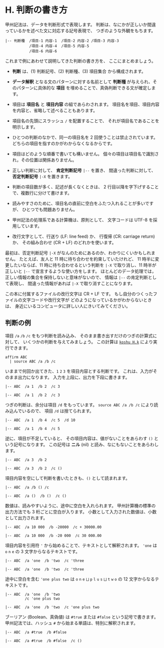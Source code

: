 # H. 判断の書き方


甲州記法は、データを判断形式で表現します。
判断は、なにかが正しいか間違っているかを述べた文に対応する記号表現で、
つぎのような外観をもちます。

``` text
|-- 判断種  /項目-1 内容-1  /項目-2 内容-2 /項目-3 内容-3
           /項目-4 内容-4  /項目-5 内容-5
           /項目-6 内容-6
```

これまで例にあわせて説明してきた判断の書き方を、
ここにまとめましょう。

- **判断** は、(1) 判断記号、(2) 判断種、(3) 項目集合
  から構成されます。

- **データ解釈** となる文のパターンに対する名前として
  **判断種** が与えられ、そのパターンに具体的な
  **項目** を埋めることで、真偽判断できる文が確定します。

- 項目は **項目名** と **項目内容** の組であらわされます。
  項目名を項目、項目内容を内容と、省略して述べることもあります。

- 項目名の先頭にスラッシュ `/` を配置することで、
  それが項目名であることを明示します。

- ひとつの判断のなかで、同一の項目名を 2 回使うことは禁止されています。
  どちらの項目を指すのかがわからなくなるからです。

- 項目はどのような順番で書いても構いません。
  個々の項目は項目名で識別され，その位置は関係ありません。

- 正しい判断に対して、 **肯定判断記号** `|--` を置き、
  間違った判断に対して、 **否定判断記号** `|-X` を置きます。

- 判断の項目数が多く、記述が長くなくときは、
  2 行目以降を字下げすることで、複数行に分けて書けます。

- 読みやすさのために、項目名の直前に空白をふたつ入れることが多いですが、
  ひとつでも問題ありません。

- 甲州記法の処理系である計算機は、原則として、
  文字コードは UTF-8 を採用しています。

- 改行文字として、行送り (LF: line feed) か、
  行復帰 (CR: carriage return) か、
  その組み合わせ (CR + LF) のどれかを使います。

最初は、否定判断記号 `|-X` がなんのためにあるのか、わかりにくいかもしれません。
たとえば、友人と 11 時に待ち合わせを約束していたけれど、
11 時半に変更したいならば、11 時に待ち合わせるという判断を
`|-X` で取り消し、11 時半が正しいと `|--` で宣言するような使い方をします。
ほとんどのデータ処理では，正しい情報の集合を保持しないと意味がないので、
情報は `|--` の肯定判断として表現し、
間違った情報があれば `|-X` で取り消すことになります。

この本に付属するファイルの改行文字は CR + LF です。
もし自分のつくったファイルの文字コードや改行文字が
どのようになっているかがわからないときは、
身近にいるコンピュータに詳しい人にきいてみてください。


## 判断の例

項目 `/a` `/b` `/c` をもつ判断を読み込み、
そのまま書き出すだけのつぎの計算式に対して、
いくつかの判断を与えてみましょう。
この計算は [`koshu H.k`][H.k] により実行できます。

``` text
affirm ABC
  | source ABC /a /b /c
```

いままで何回か出てきた、`1` `2` `3` を項目内容とする判断です。
これは、入力がそのまま出力になります。
入力を上段に、出力を下段に書きます。

``` text
|-- ABC  /a 1  /b 2  /c 3
```
``` text
|-- ABC  /a 1  /b 2  /c 3
```

つぎの判断は、余分は項目 `/d` をもっています。
`source ABC /a /b /c` により読み込んでいるので、
項目 `/d` は捨てられます。

``` text
|-- ABC  /a 1  /b 4  /c 5  /d 10
```
``` text
|-- ABC  /a 1  /b 4  /c 5
```

逆に、項目が不足していると、
その項目内容は、値がないことをあらわす `()` という記号になります。
この記号は **ニル** (nil) と読み、なにもないことをあらわします。

``` text
|-- ABC  /a 3  /b 2
```
``` text
|-- ABC  /a 3  /b 2  /c ()
```

項目内容を空にして判断を書いたときも、`()` として読まれます。

``` text
|-- ABC  /a /b () /c
```
``` text
|-- ABC  /a ()  /b ()  /c ()
```

数値は、読みやすいように、途中に空白を入れられます。
甲州計算機の標準の出力方法でも 3 桁ごとに空白が入ります。
小数として入力された数値は、小数として出力されます。

``` text
|-- ABC  /a 10 000  /b -20000  /c + 30000.00
```
``` text
|-- ABC  /a 10 000  /b -20 000  /c 30 000.00
```

項目内容を引用符 `'` から始めることで、テキストとして解釈されます。
`'one` は `o` `n` `e` の 3 文字からなるテキストです。

``` text
|-- ABC  /a 'one  /b 'two  /c 'three
```
``` text
|-- ABC  /a 'one  /b 'two  /c 'three
```

途中に空白を含む `'one plus two` は
`o` `n` `e` `⨆` `p` `l` `u` `s` `⨆` `t` `w` `o` の
12 文字からなるテキストです。

``` text
|-- ABC  /a 'one  /b 'two
         /c 'one plus two
```
``` text
|-- ABC  /a 'one  /b 'two  /c 'one plus two
```

ブーリアン (Boolean、真偽値) は
`#true` または `#false` という記号で書きます。
甲州記法では、ハッシュ `#` から始まる単語は、特別に解釈されます。

``` text
|-- ABC  /a #true  /b #false
```
``` text
|-- ABC  /a #true  /b #false  /c ()
```


[H.k]:  https://github.com/seinokatsuhiro/abc-of-koshucode/blob/master/draft/section/H/H.k

